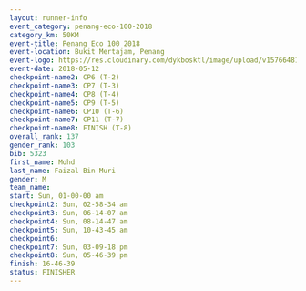 ```yaml
--- 
layout: runner-info 
event_category: penang-eco-100-2018 
category_km: 50KM 
event-title: Penang Eco 100 2018 
event-location: Bukit Mertajam, Penang 
event-logo: https://res.cloudinary.com/dykbosktl/image/upload/v1576648106/Logo/Logo_lovxhg.jpg 
event-date: 2018-05-12 
checkpoint-name2: CP6 (T-2) 
checkpoint-name3: CP7 (T-3) 
checkpoint-name4: CP8 (T-4) 
checkpoint-name5: CP9 (T-5) 
checkpoint-name6: CP10 (T-6) 
checkpoint-name7: CP11 (T-7) 
checkpoint-name8: FINISH (T-8) 
overall_rank: 137
gender_rank: 103
bib: 5323
first_name: Mohd
last_name: Faizal Bin Muri
gender: M
team_name: 
start: Sun, 01-00-00 am
checkpoint2: Sun, 02-58-34 am
checkpoint3: Sun, 06-14-07 am
checkpoint4: Sun, 08-14-47 am
checkpoint5: Sun, 10-43-45 am
checkpoint6: 
checkpoint7: Sun, 03-09-18 pm
checkpoint8: Sun, 05-46-39 pm
finish: 16-46-39
status: FINISHER
--- 
```

